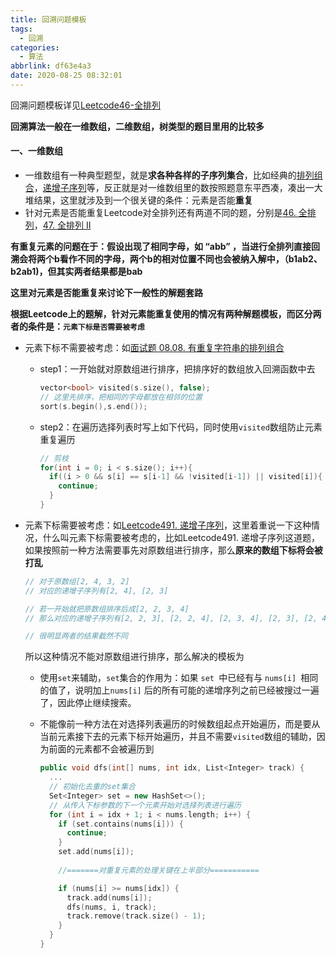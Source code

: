 ```yaml
---
title: 回溯问题模板
tags:
  - 回溯
categories:
  - 算法
abbrlink: df63e4a3
date: 2020-08-25 08:32:01
---
```


回溯问题模板详见[Leetcode46-全排列](./Leetcode46-全排列.md)

<!-- more -->

**回溯算法一般在一维数组，二维数组，树类型的题目里用的比较多**

#### 一、一维数组

* 一维数组有一种典型题型，就是**求各种各样的子序列集合**，比如经典的[排列组合](https://leetcode-cn.com/problems/permutations-ii/)，[递增子序列](https://leetcode-cn.com/problems/increasing-subsequences/)等，反正就是对一维数组里的数按照题意东平西凑，凑出一大堆结果，这里就涉及到一个很关键的条件：元素是否能**重复**
* 针对元素是否能重复Leetcode对全排列还有两道不同的题，分别是[46. 全排列](https://leetcode-cn.com/problems/permutations/)，[47. 全排列 II](https://leetcode-cn.com/problems/permutations-ii/)

**有重复元素的问题在于：假设出现了相同字母，如 “abb” ，当进行全排列直接回溯会将两个b看作不同的字母，两个b的相对位置不同也会被纳入解中，（b1ab2、b2ab1)，但其实两者结果都是bab**

**这里对元素是否能重复来讨论下一般性的解题套路**

**根据Leetcode上的题解，针对元素能重复使用的情况有两种解题模板，而区分两者的条件是：`元素下标是否需要被考虑`**

* 元素下标不需要被考虑：如[面试题 08.08. 有重复字符串的排列组合](https://leetcode-cn.com/problems/permutation-ii-lcci/)

  * step1：一开始就对原数组进行排序，把排序好的数组放入回溯函数中去

    ```c++
    vector<bool> visited(s.size(), false);
    // 这里先排序，把相同的字母都放在相邻的位置
    sort(s.begin(),s.end());
    ```

  * step2：在遍历选择列表时写上如下代码，同时使用`visited`数组防止元素重复遍历

    ```c++
    // 剪枝
    for(int i = 0; i < s.size(); i++){
      if((i > 0 && s[i] == s[i-1] && !visited[i-1]) || visited[i]){
        continue;
      }
    }
    ```

* 元素下标需要被考虑：如[Leetcode491. 递增子序列](./Leetcode491-递增子序列.md)，这里着重说一下这种情况，什么叫元素下标需要被考虑的，比如Leetcode491. 递增子序列这道题，如果按照前一种方法需要事先对原数组进行排序，那么**原来的数组下标将会被打乱**

  ```c++
  // 对于原数组[2, 4, 3, 2]
  // 对应的递增子序列有[2, 4], [2, 3]
  
  // 若一开始就把原数组排序后成[2, 2, 3, 4]
  // 那么对应的递增子序列有[2, 2, 3], [2, 2, 4], [2, 3, 4], [2, 3], [2, 4], [3, 4], [2, 2, 3, 4]
  
  // 很明显两者的结果截然不同
  ```

  所以这种情况不能对原数组进行排序，那么解决的模板为

  * 使用`set`来辅助，`set`集合的作用为：如果 `set `中已经有与 `nums[i] `相同的值了，说明加上`nums[i]` 后的所有可能的递增序列之前已经被搜过一遍了，因此停止继续搜索。

  * 不能像前一种方法在对选择列表遍历的时候数组起点开始遍历，而是要从当前元素接下去的元素下标开始遍历，并且不需要`visited`数组的辅助，因为前面的元素都不会被遍历到

    ```c++
    public void dfs(int[] nums, int idx, List<Integer> track) {
      ...
      // 初始化去重的set集合
      Set<Integer> set = new HashSet<>();
      // 从传入下标参数的下一个元素开始对选择列表进行遍历
      for (int i = idx + 1; i < nums.length; i++) {
        if (set.contains(nums[i])) { 
          continue;
        }
        set.add(nums[i]);
        
        //=======对重复元素的处理关键在上半部分===========
    
        if (nums[i] >= nums[idx]) {
          track.add(nums[i]);
          dfs(nums, i, track);
          track.remove(track.size() - 1);
        }
      }
    }
```
    
    